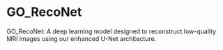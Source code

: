 # GO_RecoNet
GO_RecoNet: A deep learning model designed to reconstruct low-quality MRI images using our enhanced U-Net architecture.
